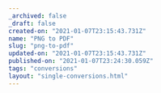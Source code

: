 ```yaml
---
_archived: false
_draft: false
created-on: "2021-01-07T23:15:43.731Z"
name: "PNG to PDF"
slug: "png-to-pdf"
updated-on: "2021-01-07T23:15:43.731Z"
published-on: "2021-01-07T23:24:30.059Z"
tags: "conversions"
layout: "single-conversions.html"
---
```



